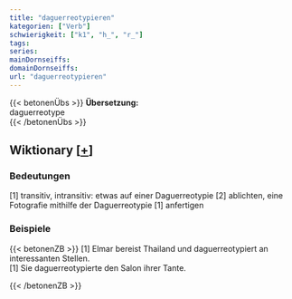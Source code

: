 ```yaml
---
title: "daguerreotypieren"
kategorien: ["Verb"]
schwierigkeit: ["k1", "h_", "r_"]
tags:
series:
mainDornseiffs:
domainDornseiffs:
url: "daguerreotypieren"
---
```


{{< betonenÜbs >}}
**Übersetzung:**  
daguerreotype  
{{< /betonenÜbs >}}

## Wiktionary [[+](https://de.wiktionary.org/wiki/daguerreotypieren)]

### Bedeutungen
[1] transitiv, intransitiv: etwas auf einer Daguerreotypie [2] ablichten, eine Fotografie mithilfe der Daguerreotypie [1] anfertigen  

### Beispiele
{{< betonenZB >}}
[1] Elmar bereist Thailand und daguerreotypiert an interessanten Stellen.  
[1] Sie daguerreotypierte den Salon ihrer Tante.  

{{< /betonenZB >}}

